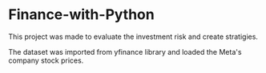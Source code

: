 # Finance-with-Python

This project was made to evaluate the investment risk and create stratigies. 

The dataset was imported from yfinance library and loaded the Meta's company stock prices.

